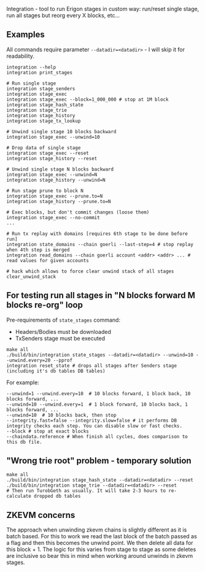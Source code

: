 Integration - tool to run Erigon stages in custom way: run/reset single stage, run all stages but reorg every X blocks,
etc...

## Examples

All commands require parameter `--datadir=<datadir>` - I will skip it for readability.

```
integration --help
integration print_stages

# Run single stage 
integration stage_senders 
integration stage_exec  
integration stage_exec --block=1_000_000 # stop at 1M block
integration stage_hash_state 
integration stage_trie
integration stage_history
integration stage_tx_lookup

# Unwind single stage 10 blocks backward
integration stage_exec --unwind=10

# Drop data of single stage 
integration stage_exec --reset     
integration stage_history --reset

# Unwind single stage N blocks backward
integration stage_exec --unwind=N 
integration stage_history --unwind=N

# Run stage prune to block N
integration stage_exec --prune.to=N     
integration stage_history --prune.to=N

# Exec blocks, but don't commit changes (loose them)
integration stage_exec --no-commit
...

# Run tx replay with domains [requires 6th stage to be done before run]
integration state_domains --chain goerli --last-step=4 # stop replay when 4th step is merged
integration read_domains --chain goerli account <addr> <addr> ... # read values for given accounts 

# hack which allows to force clear unwind stack of all stages
clear_unwind_stack
```

## For testing run all stages in "N blocks forward M blocks re-org" loop

Pre-requirements of `state_stages` command:

- Headers/Bodies must be downloaded
- TxSenders stage must be executed

```
make all
./build/bin/integration state_stages --datadir=<datadir> --unwind=10 --unwind.every=20 --pprof
integration reset_state # drops all stages after Senders stage (including it's db tables DB tables)
```

For example:

```
--unwind=1 --unwind.every=10  # 10 blocks forward, 1 block back, 10 blocks forward, ...
--unwind=10 --unwind.every=1  # 1 block forward, 10 blocks back, 1 blocks forward, ...
--unwind=10  # 10 blocks back, then stop
--integrity.fast=false --integrity.slow=false # it performs DB integrity checks each step. You can disable slow or fast checks.
--block # stop at exact blocks
--chaindata.reference # When finish all cycles, does comparison to this db file.
```

## "Wrong trie root" problem - temporary solution

```
make all
./build/bin/integration stage_hash_state --datadir=<datadir> --reset
./build/bin/integration stage_trie --datadir=<datadir> --reset
# Then run TurobGeth as usually. It will take 2-3 hours to re-calculate dropped db tables
```

## ZKEVM concerns
The approach when unwinding zkevm chains is slightly different as it is batch based.  For this to work we read the last
block of the batch passed as a flag and then this becomes the unwind point.  We then delete all data for this block + 1.
The logic for this varies from stage to stage as some deletes are inclusive so bear this in mind when working around unwinds
in zkevm stages.
